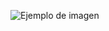 ![Ejemplo de imagen](https://www.google.com/images/branding/googlelogo/1x/googlelogo_color_272x92dp.png)
